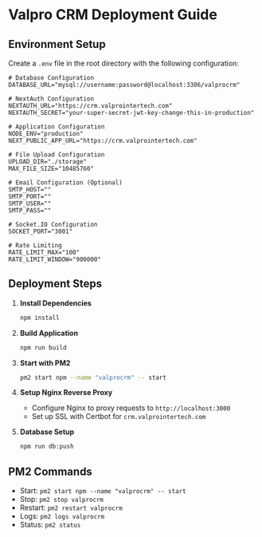 # Valpro CRM Deployment Guide

## Environment Setup

Create a `.env` file in the root directory with the following configuration:

```env
# Database Configuration
DATABASE_URL="mysql://username:password@localhost:3306/valprocrm"

# NextAuth Configuration
NEXTAUTH_URL="https://crm.valprointertech.com"
NEXTAUTH_SECRET="your-super-secret-jwt-key-change-this-in-production"

# Application Configuration
NODE_ENV="production"
NEXT_PUBLIC_APP_URL="https://crm.valprointertech.com"

# File Upload Configuration
UPLOAD_DIR="./storage"
MAX_FILE_SIZE="10485760"

# Email Configuration (Optional)
SMTP_HOST=""
SMTP_PORT=""
SMTP_USER=""
SMTP_PASS=""

# Socket.IO Configuration
SOCKET_PORT="3001"

# Rate Limiting
RATE_LIMIT_MAX="100"
RATE_LIMIT_WINDOW="900000"
```

## Deployment Steps

1. **Install Dependencies**
   ```bash
   npm install
   ```

2. **Build Application**
   ```bash
   npm run build
   ```

3. **Start with PM2**
   ```bash
   pm2 start npm --name "valprocrm" -- start
   ```

4. **Setup Nginx Reverse Proxy**
   - Configure Nginx to proxy requests to `http://localhost:3000`
   - Set up SSL with Certbot for `crm.valprointertech.com`

5. **Database Setup**
   ```bash
   npm run db:push
   ```

## PM2 Commands

- Start: `pm2 start npm --name "valprocrm" -- start`
- Stop: `pm2 stop valprocrm`
- Restart: `pm2 restart valprocrm`
- Logs: `pm2 logs valprocrm`
- Status: `pm2 status`
